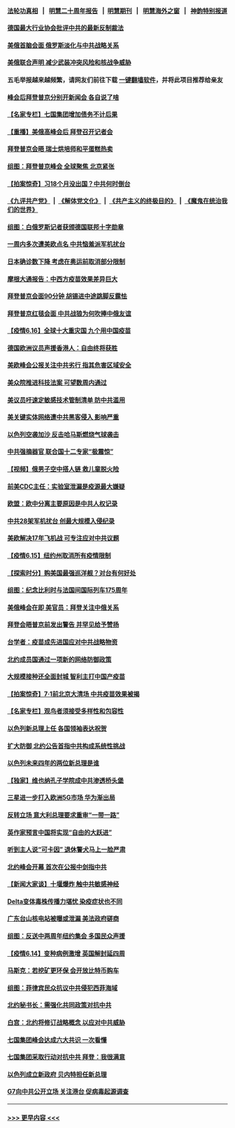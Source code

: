 #### [法轮功真相](https://github.com/gfw-breaker/truth/blob/master/README.md?t=0) &nbsp;&nbsp;|&nbsp;&nbsp; [明慧二十周年报告](https://github.com/gfw-breaker/mh-reports/blob/master/README.md?t=0) &nbsp;&nbsp;|&nbsp;&nbsp;[明慧期刊](https://github.com/gfw-breaker/mh-qikan) &nbsp;&nbsp;|&nbsp;&nbsp; [明慧海外之窗](https://github.com/gfw-breaker/mh-news/blob/master/README.md?t=0) &nbsp;&nbsp;|&nbsp;&nbsp; [神韵特别报道](https://github.com/gfw-breaker/mh-news/blob/master/shenyun.md?t=0)
#### [德国最大行业协会批评中共的最新反制裁法](../pages/nsc418/n13026730.md?t=06170701) 
#### [美俄首脑会面 俄罗斯淡化与中共战略关系](../pages/nsc418/n13026509.md?t=06170701) 
#### [美俄联合声明 减少武装冲突风险和核战争威胁](../pages/nsc418/n13026817.md?t=06170701) 
#### 五毛举报越来越频繁，请网友们前往下载 [一键翻墙软件](https://github.com/gfw-breaker/ssr-accounts)，并将此项目推荐给亲友
#### [峰会后拜登普京分别开新闻会 各自说了啥](../pages/nsc418/n13026825.md?t=06170701) 
#### [【名家专栏】七国集团增加债务不计后果](../pages/nsc418/n13026045.md?t=06170701) 
#### [【重播】美俄高峰会后 拜登召开记者会](../pages/nsc418/n13026695.md?t=06170701) 
#### [拜登普京会晤 瑞士烘培师和平蛋糕热卖](../pages/nsc418/n13026712.md?t=06170701) 
#### [组图：拜登普京峰会 全球聚焦 北京紧张](../pages/nsc418/n13026522.md?t=06170701) 
#### [【拍案惊奇】习18个月没出国？中共何时倒台](../pages/nsc418/n13025110.md?t=06170701) 
#### [《九评共产党》](https://github.com/begood0513/9ping.md/blob/master/README.md) &nbsp;|&nbsp; [《解体党文化》](../../../../jtdwh.md/blob/master/README.md)  &nbsp;|&nbsp; [《共产主义的终极目的》](../../../../gczydzjmd.md/blob/master/README.md) &nbsp;|&nbsp; [《魔鬼在统治我们的世界》](../../../../mgztzwmdsj.md/blob/master/README.md) 
#### [组图：白俄罗斯记者获颁德国联邦十字勋章](../pages/nsc418/n13026102.md?t=06170701) 
#### [一周内多次遭美欧点名 中共恼羞派军机扰台](../pages/nsc418/n13026528.md?t=06170701) 
#### [日本确诊数下降 考虑在奥运前取消部分限制](../pages/nsc418/n13026300.md?t=06170701) 
#### [摩根大通报告：中西方疫苗效果差异巨大](../pages/nsc418/n13026356.md?t=06170701) 
#### [拜登普京会面90分钟 胡锡进中途跳脚反露怯](../pages/nsc418/n13026450.md?t=06170701) 
#### [拜登普京红毯会面 中共战狼为何吹捧中俄友谊](../pages/nsc418/n13026200.md?t=06170701) 
#### [【疫情6.16】全球十大重灾国 九个用中国疫苗](../pages/nsc418/n13025692.md?t=06170701) 
#### [德国欧洲议员声援香港人：自由终将获胜](../pages/nsc418/n13025597.md?t=06170701) 
#### [美欧峰会公报关注中共劣行 指其危害区域安全](../pages/nsc418/n13025656.md?t=06170701) 
#### [美众院推进科技法案 可望数周内通过](../pages/nsc418/n13025350.md?t=06170701) 
#### [美议员吁速定敏感技术管制清单 防中共滥用](../pages/nsc418/n13024937.md?t=06170701) 
#### [美关键实体网络遭中共黑客侵入 影响严重](../pages/nsc418/n13024625.md?t=06170701) 
#### [以色列空袭加沙 反击哈马斯燃烧气球袭击](../pages/nsc418/n13024718.md?t=06170701) 
#### [中共强摘器官 联合国十二专家“极震惊”](../pages/nsc418/n13024313.md?t=06170701) 
#### [【视频】俄男子空中搭人链 救儿童脱火险](../pages/nsc418/n13024084.md?t=06170701) 
#### [前美CDC主任：实验室泄漏是疫源最大嫌疑](../pages/nsc418/n13024130.md?t=06170701) 
#### [欧盟：欧中分离主要原因是中共人权记录](../pages/nsc418/n13023933.md?t=06170701) 
#### [中共28架军机扰台 创最大规模入侵纪录](../pages/nsc418/n13023780.md?t=06170701) 
#### [美欧解决17年飞机战 可专注应对中共议题](../pages/nsc418/n13023516.md?t=06170701) 
#### [【疫情6.15】纽约州取消所有疫情限制](../pages/nsc418/n13023125.md?t=06170701) 
#### [【探索时分】购美国最强巡洋舰？对台有何好处](../pages/nsc418/n13021908.md?t=06170701) 
#### [组图：纪念比利时与法国间国际列车175周年](../pages/nsc418/n13022917.md?t=06170701) 
#### [美俄峰会在即 美官员：拜登关注中俄关系](../pages/nsc418/n13022891.md?t=06170701) 
#### [拜登会晤普京前发出警告 并罕见给予赞扬](../pages/nsc418/n13022468.md?t=06170701) 
#### [台学者：疫苗成先进国应对中共战略物资](../pages/nsc418/n13022441.md?t=06170701) 
#### [北约成员国通过一项新的网络防御政策](../pages/nsc418/n13022233.md?t=06170701) 
#### [大规模接种还全面封城 智利主打中国产疫苗](../pages/nsc418/n13022053.md?t=06170701) 
#### [【拍案惊奇】7‧1前北京大清场 中共疫苗效果被揭](../pages/nsc418/n13020472.md?t=06170701) 
#### [【名家专栏】观鸟者须接受多样性和包容性](../pages/nsc418/n13021151.md?t=06170701) 
#### [以色列新总理上任 各国领袖表达祝贺](../pages/nsc418/n13021838.md?t=06170701) 
#### [扩大防御 北约公告首指中共构成系统性挑战](../pages/nsc418/n13021758.md?t=06170701) 
#### [以色列未来四年的两位新总理是谁](../pages/nsc418/n13021459.md?t=06170701) 
#### [【独家】维也纳孔子学院成中共渗透桥头堡](../pages/nsc418/n12990081.md?t=06170701) 
#### [三星进一步打入欧洲5G市场 华为渐出局](../pages/nsc418/n13021536.md?t=06170701) 
#### [反转立场 意大利总理要求重审“一带一路”](../pages/nsc418/n13021413.md?t=06170701) 
#### [英作家预言中国将实现“自由的大跃进”](../pages/nsc418/n13021279.md?t=06170701) 
#### [听到主人说“可卡因” 退休警犬马上一脸严肃](../pages/nsc418/n13020801.md?t=06170701) 
#### [北约峰会开幕 首次在公报中剑指中共](../pages/nsc418/n13021423.md?t=06170701) 
#### [【新闻大家谈】十堰爆炸 触中共敏感神经](../pages/nsc418/n13021116.md?t=06170701) 
#### [Delta变体毒株传播力堪忧 染疫症状也不同](../pages/nsc418/n13021222.md?t=06170701) 
#### [广东台山核电站被曝或泄漏 美法政府磋商](../pages/nsc418/n13021195.md?t=06170701) 
#### [组图：反送中两周年纽约集会 多国民众声援](../pages/nsc418/n13020943.md?t=06170701) 
#### [【疫情6.14】变种病例激增 英国解封延四周](../pages/nsc418/n13020806.md?t=06170701) 
#### [马斯克：若挖矿更环保 会开放比特币购车](../pages/nsc418/n13020807.md?t=06170701) 
#### [组图：菲律宾民众抗议中共侵犯西菲海域](../pages/nsc418/n13020731.md?t=06170701) 
#### [北约秘书长：需强化共同政策对抗中共](../pages/nsc418/n13020371.md?t=06170701) 
#### [白宫：北约将修订战略概念 以应对中共威胁](../pages/nsc418/n13020216.md?t=06170701) 
#### [七国集团峰会达成六大共识 一次看懂](../pages/nsc418/n13019857.md?t=06170701) 
#### [七国集团采取行动对抗中共 拜登：我很满意](../pages/nsc418/n13019732.md?t=06170701) 
#### [以色列成立新政府 贝内特担任新总理](../pages/nsc418/n13019788.md?t=06170701) 
#### [G7向中共公开立场 关注港台 促病毒起源调查](../pages/nsc418/n13019759.md?t=06170701) 

----
#### [ >>> 更早内容 <<< ](../indexes/nsc418-earlier.md)
